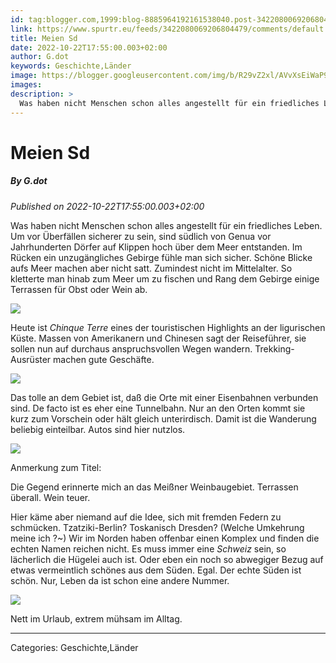 ```yaml
---
id: tag:blogger.com,1999:blog-8885964192161538040.post-3422080069206804479
link: https://www.spurtr.eu/feeds/3422080069206804479/comments/default
title: Meien Sd
date: 2022-10-22T17:55:00.003+02:00
author: G.dot
keywords: Geschichte,Länder
image: https://blogger.googleusercontent.com/img/b/R29vZ2xl/AVvXsEiWaP9hUN_4BuAWL6BxbnesH6tUnjhl-LdLcANk8a54HgYlJiOkW9o8bBfpV1_B37ynZHVXfMZK5DeVAzqdTU70YVAzZamt4NowKeNMtS_BBLxrMlE_4K69zO-Fj6s8AC7v4Y5kfwcXnHk/s72-c/1666453687811483-0.png
images: 
description: >
  Was haben nicht Menschen schon alles angestellt für ein friedliches Leben. Um vor Überfällen sicherer zu sein, sind südlich von Genua vor Jahrhunderten Dörfer auf Klippen hoch über dem Meer entstanden. Im Rücken ein unzugängliches Gebirge fühle man sich sicher. Schöne Blicke aufs Meer machen aber nicht satt. Zumindest nicht
---
```

# Meien Sd
##### By G.dot
_Published on 2022-10-22T17:55:00.003+02:00_

Was haben nicht Menschen schon alles angestellt für ein friedliches Leben. Um vor Überfällen sicherer zu sein, sind südlich von Genua vor Jahrhunderten Dörfer auf Klippen hoch über dem Meer entstanden. Im Rücken ein unzugängliches Gebirge fühle man sich sicher. Schöne Blicke aufs Meer machen aber nicht satt. Zumindest nicht im Mittelalter. So kletterte man hinab zum Meer um zu fischen und Rang dem Gebirge einige Terrassen für Obst oder Wein ab.

  

[![](../assets/1666453687811483-0.png)](../assets/1666453687811483-0.png)

  

Heute ist _Chinque Terre_ eines der touristischen Highlights an der ligurischen Küste. Massen von Amerikanern und Chinesen sagt der Reiseführer, sie sollen nun auf durchaus anspruchsvollen Wegen wandern. Trekking-Ausrüster machen gute Geschäfte.

  

[![](../assets/1666452260993353-1.png)](../assets/1666452260993353-1.png)

  

Das tolle an dem Gebiet ist, daß die Orte mit einer Eisenbahnen verbunden sind. De facto ist es eher eine Tunnelbahn. Nur an den Orten kommt sie kurz zum Vorschein oder hält gleich unterirdisch. Damit ist die Wanderung beliebig einteilbar. Autos sind hier nutzlos.

  

[![](../assets/1666452256998800-2.png)](../assets/1666452256998800-2.png)

  

Anmerkung zum Titel:

Die Gegend erinnerte mich an das Meißner Weinbaugebiet. Terrassen überall. Wein teuer.

Hier käme aber niemand auf die Idee, sich mit fremden Federn zu schmücken. Tzatziki-Berlin? Toskanisch Dresden? (Welche Umkehrung meine ich ?~) Wir im Norden haben offenbar einen Komplex und finden die echten Namen reichen nicht. Es muss immer eine _Schweiz_ sein, so lächerlich die Hügelei auch ist. Oder eben ein noch so abwegiger Bezug auf etwas vermeintlich schönes aus dem Süden. Egal. Der echte Süden ist schön. Nur, Leben da ist schon eine andere Nummer.

  

[![](../assets/1666453683358081-1.png)](../assets/1666453683358081-1.png)

  

Nett im Urlaub, extrem mühsam im Alltag.

---
Categories: Geschichte,Länder